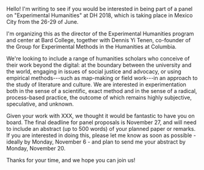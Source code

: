 Hello! I'm writing to see if you would be interested in being part of a panel
on "Experimental Humanities" at DH 2018, which is taking place in Mexico City
from the 26-29 of June.

I'm organizing this as the director of the Experimental Humanities program and
center at Bard College, together with Dennis Yi Tenen, co-founder of the Group
for Experimental Methods in the Humanities at Columbia.

We're looking to include a range of humanities scholars who conceive of their
work beyond the digital: at the boundary between the university and the world,
engaging in issues of social justice and advocacy, or using empirical
methods---such as map-making or field work---in an approach to the study of
literature and culture. We are interested in experimentation both in the sense
of a scientific, exact method and in the sense of a radical, process-based
practice, the outcome of which remains highly subjective, speculative, and
unknown.

Given your work with XXX, we thought it would be fantastic to have you on
board. The final deadline for panel proposals is November 27, and will need to
include an  abstract (up to 500 words) of your planned paper or remarks. If
you are interested in doing this, please let me know as soon as possible -
ideally by Monday, November 6 - and plan to send me your abstract by Monday,
November 20.

Thanks for your time, and we hope you can join us!
